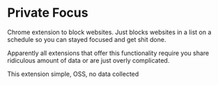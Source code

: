 # Private Focus

Chrome extension to block websites.
Just blocks websites in a list on a schedule so you can stayed focused and get shit done.

Apparently all extensions that offer this functionality require you share
ridiculous amount of data or are just overly complicated.

This extension simple, OSS, no data collected
